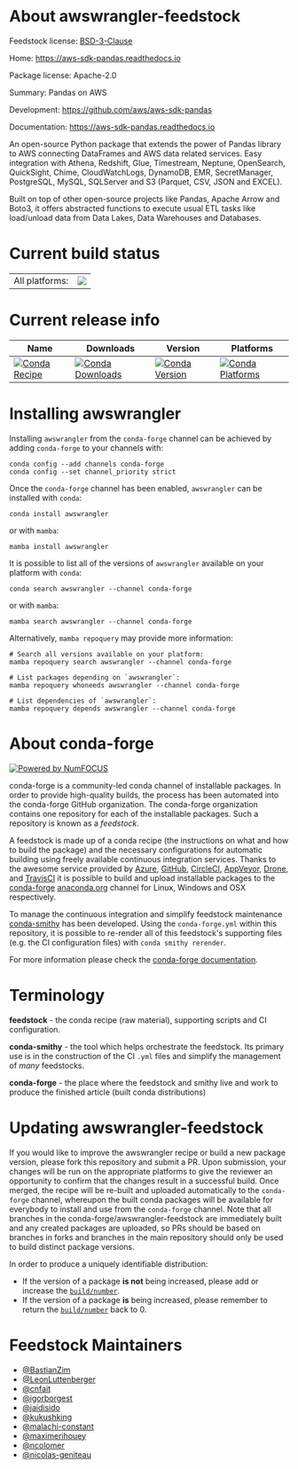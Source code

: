 About awswrangler-feedstock
===========================

Feedstock license: [BSD-3-Clause](https://github.com/conda-forge/awswrangler-feedstock/blob/main/LICENSE.txt)

Home: https://aws-sdk-pandas.readthedocs.io

Package license: Apache-2.0

Summary: Pandas on AWS

Development: https://github.com/aws/aws-sdk-pandas

Documentation: https://aws-sdk-pandas.readthedocs.io

An open-source Python package that extends the power of Pandas library to AWS connecting DataFrames
and AWS data related services. Easy integration with Athena, Redshift, Glue, Timestream, Neptune,
OpenSearch, QuickSight, Chime, CloudWatchLogs, DynamoDB, EMR, SecretManager, PostgreSQL, MySQL, SQLServer
and S3 (Parquet, CSV, JSON and EXCEL).

Built on top of other open-source projects like Pandas, Apache Arrow and Boto3,
it offers abstracted functions to execute usual ETL tasks like load/unload
data from Data Lakes, Data Warehouses and Databases.


Current build status
====================


<table><tr><td>All platforms:</td>
    <td>
      <a href="https://dev.azure.com/conda-forge/feedstock-builds/_build/latest?definitionId=7735&branchName=main">
        <img src="https://dev.azure.com/conda-forge/feedstock-builds/_apis/build/status/awswrangler-feedstock?branchName=main">
      </a>
    </td>
  </tr>
</table>

Current release info
====================

| Name | Downloads | Version | Platforms |
| --- | --- | --- | --- |
| [![Conda Recipe](https://img.shields.io/badge/recipe-awswrangler-green.svg)](https://anaconda.org/conda-forge/awswrangler) | [![Conda Downloads](https://img.shields.io/conda/dn/conda-forge/awswrangler.svg)](https://anaconda.org/conda-forge/awswrangler) | [![Conda Version](https://img.shields.io/conda/vn/conda-forge/awswrangler.svg)](https://anaconda.org/conda-forge/awswrangler) | [![Conda Platforms](https://img.shields.io/conda/pn/conda-forge/awswrangler.svg)](https://anaconda.org/conda-forge/awswrangler) |

Installing awswrangler
======================

Installing `awswrangler` from the `conda-forge` channel can be achieved by adding `conda-forge` to your channels with:

```
conda config --add channels conda-forge
conda config --set channel_priority strict
```

Once the `conda-forge` channel has been enabled, `awswrangler` can be installed with `conda`:

```
conda install awswrangler
```

or with `mamba`:

```
mamba install awswrangler
```

It is possible to list all of the versions of `awswrangler` available on your platform with `conda`:

```
conda search awswrangler --channel conda-forge
```

or with `mamba`:

```
mamba search awswrangler --channel conda-forge
```

Alternatively, `mamba repoquery` may provide more information:

```
# Search all versions available on your platform:
mamba repoquery search awswrangler --channel conda-forge

# List packages depending on `awswrangler`:
mamba repoquery whoneeds awswrangler --channel conda-forge

# List dependencies of `awswrangler`:
mamba repoquery depends awswrangler --channel conda-forge
```


About conda-forge
=================

[![Powered by
NumFOCUS](https://img.shields.io/badge/powered%20by-NumFOCUS-orange.svg?style=flat&colorA=E1523D&colorB=007D8A)](https://numfocus.org)

conda-forge is a community-led conda channel of installable packages.
In order to provide high-quality builds, the process has been automated into the
conda-forge GitHub organization. The conda-forge organization contains one repository
for each of the installable packages. Such a repository is known as a *feedstock*.

A feedstock is made up of a conda recipe (the instructions on what and how to build
the package) and the necessary configurations for automatic building using freely
available continuous integration services. Thanks to the awesome service provided by
[Azure](https://azure.microsoft.com/en-us/services/devops/), [GitHub](https://github.com/),
[CircleCI](https://circleci.com/), [AppVeyor](https://www.appveyor.com/),
[Drone](https://cloud.drone.io/welcome), and [TravisCI](https://travis-ci.com/)
it is possible to build and upload installable packages to the
[conda-forge](https://anaconda.org/conda-forge) [anaconda.org](https://anaconda.org/)
channel for Linux, Windows and OSX respectively.

To manage the continuous integration and simplify feedstock maintenance
[conda-smithy](https://github.com/conda-forge/conda-smithy) has been developed.
Using the ``conda-forge.yml`` within this repository, it is possible to re-render all of
this feedstock's supporting files (e.g. the CI configuration files) with ``conda smithy rerender``.

For more information please check the [conda-forge documentation](https://conda-forge.org/docs/).

Terminology
===========

**feedstock** - the conda recipe (raw material), supporting scripts and CI configuration.

**conda-smithy** - the tool which helps orchestrate the feedstock.
                   Its primary use is in the construction of the CI ``.yml`` files
                   and simplify the management of *many* feedstocks.

**conda-forge** - the place where the feedstock and smithy live and work to
                  produce the finished article (built conda distributions)


Updating awswrangler-feedstock
==============================

If you would like to improve the awswrangler recipe or build a new
package version, please fork this repository and submit a PR. Upon submission,
your changes will be run on the appropriate platforms to give the reviewer an
opportunity to confirm that the changes result in a successful build. Once
merged, the recipe will be re-built and uploaded automatically to the
`conda-forge` channel, whereupon the built conda packages will be available for
everybody to install and use from the `conda-forge` channel.
Note that all branches in the conda-forge/awswrangler-feedstock are
immediately built and any created packages are uploaded, so PRs should be based
on branches in forks and branches in the main repository should only be used to
build distinct package versions.

In order to produce a uniquely identifiable distribution:
 * If the version of a package **is not** being increased, please add or increase
   the [``build/number``](https://docs.conda.io/projects/conda-build/en/latest/resources/define-metadata.html#build-number-and-string).
 * If the version of a package **is** being increased, please remember to return
   the [``build/number``](https://docs.conda.io/projects/conda-build/en/latest/resources/define-metadata.html#build-number-and-string)
   back to 0.

Feedstock Maintainers
=====================

* [@BastianZim](https://github.com/BastianZim/)
* [@LeonLuttenberger](https://github.com/LeonLuttenberger/)
* [@cnfait](https://github.com/cnfait/)
* [@igorborgest](https://github.com/igorborgest/)
* [@jaidisido](https://github.com/jaidisido/)
* [@kukushking](https://github.com/kukushking/)
* [@malachi-constant](https://github.com/malachi-constant/)
* [@maximerihouey](https://github.com/maximerihouey/)
* [@ncolomer](https://github.com/ncolomer/)
* [@nicolas-geniteau](https://github.com/nicolas-geniteau/)

